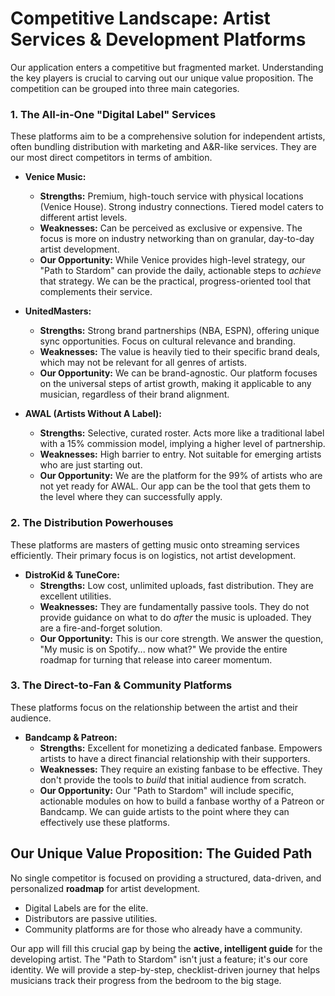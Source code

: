 # Competitive Landscape: Artist Services & Development Platforms

Our application enters a competitive but fragmented market. Understanding the key players is crucial to carving out our unique value proposition. The competition can be grouped into three main categories.

### 1. The All-in-One "Digital Label" Services

These platforms aim to be a comprehensive solution for independent artists, often bundling distribution with marketing and A&R-like services. They are our most direct competitors in terms of ambition.

*   **Venice Music:**
    *   **Strengths:** Premium, high-touch service with physical locations (Venice House). Strong industry connections. Tiered model caters to different artist levels.
    *   **Weaknesses:** Can be perceived as exclusive or expensive. The focus is more on industry networking than on granular, day-to-day artist development.
    *   **Our Opportunity:** While Venice provides high-level strategy, our "Path to Stardom" can provide the daily, actionable steps to *achieve* that strategy. We can be the practical, progress-oriented tool that complements their service.

*   **UnitedMasters:**
    *   **Strengths:** Strong brand partnerships (NBA, ESPN), offering unique sync opportunities. Focus on cultural relevance and branding.
    *   **Weaknesses:** The value is heavily tied to their specific brand deals, which may not be relevant for all genres of artists.
    *   **Our Opportunity:** We can be brand-agnostic. Our platform focuses on the universal steps of artist growth, making it applicable to any musician, regardless of their brand alignment.

*   **AWAL (Artists Without A Label):**
    *   **Strengths:** Selective, curated roster. Acts more like a traditional label with a 15% commission model, implying a higher level of partnership.
    *   **Weaknesses:** High barrier to entry. Not suitable for emerging artists who are just starting out.
    *   **Our Opportunity:** We are the platform for the 99% of artists who are not yet ready for AWAL. Our app can be the tool that gets them to the level where they can successfully apply.

### 2. The Distribution Powerhouses

These platforms are masters of getting music onto streaming services efficiently. Their primary focus is on logistics, not artist development.

*   **DistroKid & TuneCore:**
    *   **Strengths:** Low cost, unlimited uploads, fast distribution. They are excellent utilities.
    *   **Weaknesses:** They are fundamentally passive tools. They do not provide guidance on what to do *after* the music is uploaded. They are a fire-and-forget solution.
    *   **Our Opportunity:** This is our core strength. We answer the question, "My music is on Spotify... now what?" We provide the entire roadmap for turning that release into career momentum.

### 3. The Direct-to-Fan & Community Platforms

These platforms focus on the relationship between the artist and their audience.

*   **Bandcamp & Patreon:**
    *   **Strengths:** Excellent for monetizing a dedicated fanbase. Empowers artists to have a direct financial relationship with their supporters.
    *   **Weaknesses:** They require an existing fanbase to be effective. They don't provide the tools to *build* that initial audience from scratch.
    *   **Our Opportunity:** Our "Path to Stardom" will include specific, actionable modules on how to build a fanbase worthy of a Patreon or Bandcamp. We can guide artists to the point where they can effectively use these platforms.

## Our Unique Value Proposition: The Guided Path

No single competitor is focused on providing a structured, data-driven, and personalized **roadmap** for artist development.

*   Digital Labels are for the elite.
*   Distributors are passive utilities.
*   Community platforms are for those who already have a community.

Our app will fill this crucial gap by being the **active, intelligent guide** for the developing artist. The "Path to Stardom" isn't just a feature; it's our core identity. We will provide a step-by-step, checklist-driven journey that helps musicians track their progress from the bedroom to the big stage.
